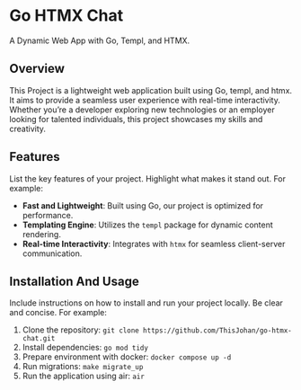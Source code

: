 # Go HTMX Chat

A Dynamic Web App with Go, Templ, and HTMX.

## Overview

This Project is a lightweight web application built using Go, templ, and htmx. It aims to provide a seamless user experience with real-time interactivity. Whether you’re a developer exploring new technologies or an employer looking for talented individuals, this project showcases my skills and creativity.

## Features

List the key features of your project. Highlight what makes it stand out. For example:

- **Fast and Lightweight**: Built using Go, our project is optimized for performance.
- **Templating Engine**: Utilizes the `templ` package for dynamic content rendering.
- **Real-time Interactivity**: Integrates with `htmx` for seamless client-server communication.

## Installation And Usage

Include instructions on how to install and run your project locally. Be clear and concise. For example:

1. Clone the repository: `git clone https://github.com/ThisJohan/go-htmx-chat.git`
2. Install dependencies: `go mod tidy`
3. Prepare environment with docker: `docker compose up -d`
4. Run migrations: `make migrate_up`
4. Run the application using air: `air`